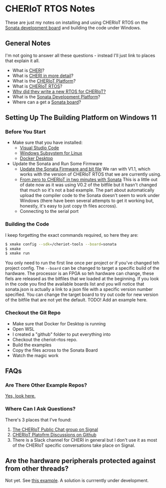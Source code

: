 # CHERIoT RTOS Notes

These are just my notes on installing and using CHERIoT RTOS on the [Sonata development board](https://lowrisc.github.io/sonata-system/) and building the code under Windows.

## General Notes
I'm not going to answer all these questions - instead I'll just link to places that explain it all.
* What is [CHERI](https://en.wikipedia.org/wiki/Capability_Hardware_Enhanced_RISC_Instructions)?
* What is [CHERI in more detail](https://www.cl.cam.ac.uk/research/security/ctsrd/cheri/)?
* What is the [CHERIoT Platform](https://github.com/CHERIoT-Platform)?
* What is [CHERIoT RTOS](https://github.com/CHERIoT-Platform/cheriot-rtos)?
* [Why did they write a new RTOS for CHERIoT?](https://cheriot.org/rtos/philosophy/history/2024/10/24/why-new-rtos.html)
* What is the [Sonata Development Platform](https://lowrisc.github.io/sonata-system/)?
* Where can a get a [Sonata board](https://www.mouser.co.uk/ProductDetail/NewAE/NAE-SONATA-ONE?qs=wT7LY0lnAe1k3dLvmL42Eg%3D%3D)?

## Setting Up The Building Platform on Windows 11
### Before You Start
* Make sure that you have installed:
  * [Visual Studio Code](https://apps.microsoft.com/detail/XP9KHM4BK9FZ7Q?hl=en-GB&gl=GB&ocid=pdpshare)
  * [Windows Subsystem for Linux](https://learn.microsoft.com/en-us/windows/wsl/install)
  * [Docker Desktop](https://docs.docker.com/desktop/setup/install/windows-install/)
* Update the Sonata and Run Some Firmware
  * [Update the Sonata Firmware and bit file](https://lowrisc.github.io/sonata-system/doc/guide/updating-system.html) We ran with V1.1, which works with the version of CHERIoT RTOS that we are currently using.
  * [From zero to CHERIoT in two minutes with Sonata](https://cheriot.org/fpga/ibex/2024/06/10/sonata-quick-start.html) This is a little out of date now as it was using V0.2 of the bitfile but it hasn't changed that much so it's not a bad example. The part about automatically upload the compiler code to the Sonata doesn't seem to work under Windows (there have been several attempts to get it working but, honestly, it's easy to just copy th files accross). 
  * Connecting to the serial port
 
### Building the Code
I keep forgetting the exact commands required, so here they are:
```sh
$ xmake config --sdk=/cheriot-tools --board=sonata
$ xmake
$ xmake run
```
You only need to run the first line once per project or if you've changed teh project config. The `--board` can be changed to target a specific build of the hardware. The processor is an FPGA so teh hardware can change, these fiels are released as the bitfiles that we loaded at the beginning. If you look in the code you find the available boards list and you will notice that sonata.json is actually a link to a json file with a specific version number specified. You can change the target board to try out code for new version of the bitfile that are not yet the default.
TODO! Add an example here.

### Checkout the Git Repo
* Make sure that Docker for Desktop is running
* Open WSL
* I created a "github" folder to put everything into
* Checkout the cheriot-rtos repo.
* Build the examples
* Copy the files across to the Sonata Board
* Watch the magic work

## FAQs
### Are There Other Example Repos?
[Yes, look here.](https://github.com/CHERIoT-Platform)

### Where Can I Ask Questions?
There's 3 places that I've found:
1. [The CHERIoT Public Chat group on Signal](https://signal.group/#CjQKIElxAs3t3MUEMOEmQEuMHRK4rErUk2xVeFzjAjFXAShzEhCK9qQwEMFKGLGZnCjrQ7zm)
2. [CHERIoT Platofrm Discussions on Github](https://github.com/orgs/CHERIoT-Platform/discussions)
3. There is a Slack channel for CHERI in general but I don't use it as most of the CHERIoT specific conversations take place on Signal.

## Are the hardware peripherals protected against from other threads?
Not yet. See [this example](https://github.com/GrassHopper1977/cheriot-rtos-sonata-hardware/tree/main/examples/15.testing). A solution is currrently under development.
